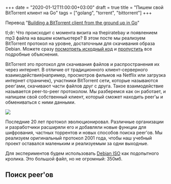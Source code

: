 +++
date = "2020-01-12T11:00:00+03:00"
draft = true
title = "Пишем свой BitTorrent клиент на Go"
tags = ["golang", "torrent", "bittorrent"]
+++

Перевод "[Building a BitTorrent client from the ground up in Go](https://blog.jse.li/posts/torrent/)"

tl;dr: Что происходит с момента визита на thepiratebay и появлением mp3 файла на вашем компьютере? В этом посте мы реализуем BitTorrent протокол на уровне, достаточным для скачивания образа Debian. Можете сразу [посмотреть исходный код](https://github.com/veggiedefender/torrent-client/) и [пропустить](https://blog.jse.li/posts/torrent#putting-it-all-together) все подробные объяснения.

BitTorrent это протокол для скачивания файлов и распространения их через интернет. В отличие от традиционного клиент-серверного взаимодействия(например, просмотров фильмов на Netflix или загрузка интернет страничек), участники BitTorrent сети, которые называются peer'ами, скачивают части файлов друг с друга. Такое взаимодействие называется peer-to-peer протоколом. Мы разберемся как он работает, и напишем свой собственный клиент, который сможет находить peer'ы и обмениваться с ними данными.

![](/bittorrent/main.png)

Последние 20 лет протокол эволюционировал. Различные организации и разработчики расширяли его и добавляли новые функции для шифрования, частных торрентов и новых способов поиска peer'ов. Мы реализуем оригинальный протокол 2001 года, чтобы наш учебный проект оставался маленьким и реализуемым за одни выходные.

Для экспериментов будем использовать [Debian ISO](https://cdimage.debian.org/debian-cd/current/amd64/bt-cd/#indexlist) как подопытного кролика. Это большой файл, но не огромный: 350мб.

## Поиск peer'ов
